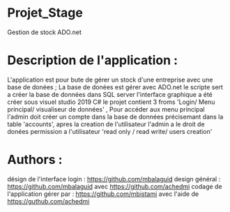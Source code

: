 # Projet_Stage
Gestion de stock ADO.net 
# Description  de l'application :
L'application est pour bute de gérer un stock d'une entreprise  avec une base de donées ;
La base de donées est gérer avec ADO.net le scripte sert a créer la base de données dans SQL server  l'interface graphique a été créer sous visuel studio 2019 C# le projet contient 3 froms 'Login/ Menu principal/ visualiseur de données' ,
Pour accéder aux menu principal l'admin doit créer un compte dans la base de données précisemant  dans la table 'accounts',
apres la creation de l'utilisateur l'admin a le droit de donées permission a l'utilisateur 'read only / read write/ users creation'
# Authors :
désign de l'interface login : https://github.com/mbalaguid
design général : https://github.com/mbalaguid avec https://github.com/achedmi
codage de l'application  gérer par : https://github.com/mbistami avec l'aide  de https://guthub.com/achedmi
